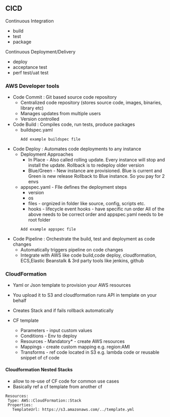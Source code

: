 ## CICD 

Continuous Integration
* build
* test
* package

Continuous Deployment/Delivery

* deploy
* acceptance test
* perf test/uat test

### AWS Developer tools
- Code Commit : Git based source code repository
  - Centralized code repository (stores source code, images, binaries, library etc)
  - Manages updates from multiple users
  - Version controlled
- Code Build : Compiles code, run tests, produce packages
  - buildspec.yaml
    ```
    Add example buildspec file
    ```
- Code Deploy : Automates code deployments to any instance
  - Deployment Approaches
    - In Place - Also called rolling update. Every instance will stop and install the update.
                 Rollback is to redeploy older version
    - Blue/Green - New instance are provisioned. Blue is current and Green is new release
                 Rollback to Blue instance. So you pay for 2 envs
  - appspec.yaml - FIle defines the deployment steps
    - version
    - os
    - files - orgnized in folder like source, config, scripts etc.
    - hooks - lifecycle event hooks - have specific run order
    All of the above needs to be correct order and appspec.yaml needs to be root folder
    ```
    Add example appspec file
    ```
- Code Pipeline : Orchestrate the build, test and deployment as code changes
   - Automatically triggers pipeline on code changes
   - Integrate with AWS like code build,code deploy, cloudformation, ECS,Elastic Beanstalk & 3rd party tools    like jenkins, github 


### CloudFormation

- Yaml or Json template to provision your AWS resources
- You upload it to S3 and cloudformation runs API in template on your behalf
- Creates Stack and if fails rollback automatically

- CF template
  - Parameters - input custom values
  - Conditions - Env to deploy
  - Resources - Mandatory* - create AWS resources
  - Mappings - create custom mapping e.g. region:AMI
  - Transforms - ref code located in S3 e.g. lambda code or reusable snippet of cf code

#### Cloudformation Nested Stacks

- allow to re-use of CF code for common use cases
- Basically ref a cf template from another cf 
```
Resources:
 Type: AWS::CloudFormation::Stack
 Properties:
   TemplateUrl: https://s3.amazonaws.com/../template.yml
```